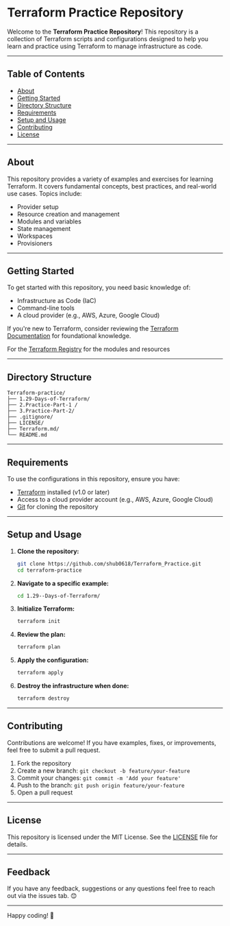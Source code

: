 # Terraform Practice Repository

Welcome to the **Terraform Practice Repository**! This repository is a collection of Terraform scripts and configurations designed to help you learn and practice using Terraform to manage infrastructure as code.

---

## Table of Contents
- [About](#about)
- [Getting Started](#getting-started)
- [Directory Structure](#directory-structure)
- [Requirements](#requirements)
- [Setup and Usage](#setup-and-usage)
- [Contributing](#contributing)
- [License](#license)

---

## About
This repository provides a variety of examples and exercises for learning Terraform. It covers fundamental concepts, best practices, and real-world use cases. Topics include:
- Provider setup
- Resource creation and management
- Modules and variables
- State management
- Workspaces
- Provisioners

---

## Getting Started
To get started with this repository, you need basic knowledge of:
- Infrastructure as Code (IaC)
- Command-line tools
- A cloud provider (e.g., AWS, Azure, Google Cloud)

If you're new to Terraform, consider reviewing the [Terraform Documentation](https://www.terraform.io/docs) for foundational knowledge.

For the [Terraform Registry](https://registry.terraform.io/providers/hashicorp/aws/latest/docs) for the modules and resources

---

## Directory Structure
```
Terraform-practice/
├── 1.29-Days-of-Terraform/              
├── 2.Practice-Part-1 /             
├── 3.Practice-Part-2/                  
├── .gitignore/ 
├── LICENSE/
├── Terraform.md/       
└── README.md            
```

---

## Requirements

To use the configurations in this repository, ensure you have:
- [Terraform](https://www.terraform.io/downloads) installed (v1.0 or later)
- Access to a cloud provider account (e.g., AWS, Azure, Google Cloud)
- [Git](https://git-scm.com/) for cloning the repository

---

## Setup and Usage

1. **Clone the repository:**
   ```bash
   git clone https://github.com/shub0618/Terraform_Practice.git
   cd terraform-practice
   ```

2. **Navigate to a specific example:**
   ```bash
   cd 1.29--Days-of-Terraform/
   ```

3. **Initialize Terraform:**
   ```bash
   terraform init
   ```

4. **Review the plan:**
   ```bash
   terraform plan
   ```

5. **Apply the configuration:**
   ```bash
   terraform apply
   ```

6. **Destroy the infrastructure when done:**
   ```bash
   terraform destroy
   ```

---

## Contributing

Contributions are welcome! If you have examples, fixes, or improvements, feel free to submit a pull request.

1. Fork the repository
2. Create a new branch: `git checkout -b feature/your-feature`
3. Commit your changes: `git commit -m 'Add your feature'`
4. Push to the branch: `git push origin feature/your-feature`
5. Open a pull request

---

## License
This repository is licensed under the MIT License. See the [LICENSE](LICENSE) file for details.

---

## Feedback
If you have any feedback, suggestions or any questions feel free to reach out via the issues tab. 😊

---

Happy coding! 🚀
